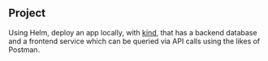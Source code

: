 ## Project

Using Helm, deploy an app locally, with [kind](https://kind.sigs.k8s.io/), that has a backend database and a frontend service which can be queried via API calls using the likes of Postman. 
